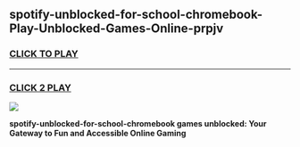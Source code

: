 
## spotify-unblocked-for-school-chromebook-Play-Unblocked-Games-Online-prpjv
<h3>
<a href="https://premium76.site?title=spotify-unblocked-for-school-chromebook&ref=25A">CLICK TO PLAY</a></h3>
<hr>

<h3>
<a href="https://premium76.site?title=spotify-unblocked-for-school-chromebook&ref=25A">CLICK 2 PLAY</a>
  
</h3>

<a href="https://premium76.site?title=spotify-unblocked-for-school-chromebook&ref=25A"><img src="https://clearcache.store/games.png"></a>


**spotify-unblocked-for-school-chromebook games unblocked: Your Gateway to Fun and Accessible Online Gaming**
